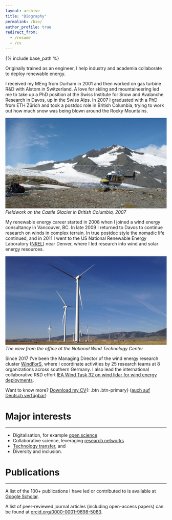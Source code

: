```yaml
---
layout: archive
title: "Biography"
permalink: /bio/
author_profile: true
redirect_from:
  - /resume
  - /cv
---
```


{% include base_path %}

Originally trained as an engineer, I help industry and academia collaborate to deploy renewable energy.

I received my MEng from Durham in 2001 and then worked on gas turbine R&D with Alstom in Switzerland. A love for skiing and mountaineering led me to take up a PhD position at the Swiss Institute for Snow and Avalanche Research in Davos, up in the Swiss Alps. In 2007 I graduated with a PhD from ETH Zürich and took a postdoc role in British Columbia, trying to work out how much snow was being blown around the Rocky Mountains. 

![Fieldwork on the Castle Glacier, 2007](/images/DSCN1967.jpg "Fieldwork on the Castle Glacier, 2007")
_Fieldwork on the Castle Glacier in British Columbia, 2007_

My renewable energy career started in 2008 when I joined a wind energy consultancy in Vancouver, BC. In late 2009 I returned to Davos to continue research on winds in complex terrain. In true postdoc style the nomadic life continued, and in 2011 I went to the US National Renewable Energy Laboratory ([NREL](http://www.nrel.gov)) near Denver, where I led research into wind and solar energy resources. 

![The view from the office at the NWTC](/images/IMG_0130.jpg "The view from the office at the NWTC")
_The view from the office at the National Wind Technology Center_

Since 2017 I've been the Managing Director of the wind energy research cluster [WindForS](https://www.windfors.de), where I coordinate activities by 25 research teams at 8 organizations across southern Germany. I also lead the international collaborative R&D effort [IEA Wind Task 32 on wind lidar for wind energy deployments](https://community.ieawind.org/task32).

Want to know more? [Download my CV](/files/CliftonAndrew_CV_20201101.pdf){: .btn .btn-primary} ([auch auf Deutsch verfügbar](/files/CliftonAndrew_CV_20201101_DE.pdf))

# Major interests
----
 - Digitalisation, for example [open science](../tags/#open-science)
 - Collaborative science, leveraging [research networks](../tags/#open-science)
 - [Technology transfer](../tags/#technology-transfer), and 
 - Diversity and inclusion.


# Publications
----
A list of the 100+ publications I have led or contributed to is available at [Google Scholar](https://scholar.google.de/citations?hl=en&user=OCT6OOsAAAAJ). 

A list of peer-reviewed journal articles (including open-access papers) can be found at [orcid.org/0000-0001-9698-5083](https://orcid.org/0000-0001-9698-5083).


